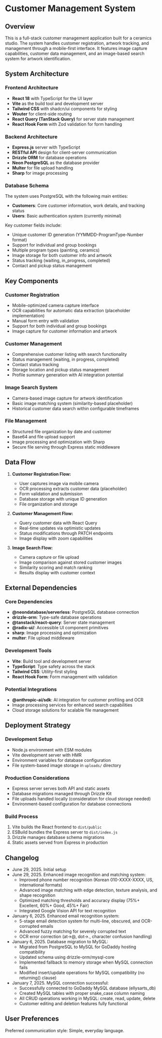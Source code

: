 # Customer Management System

## Overview

This is a full-stack customer management application built for a ceramics studio. The system handles customer registration, artwork tracking, and management through a mobile-first interface. It features image capture capabilities, customer data management, and an image-based search system for artwork identification.

## System Architecture

### Frontend Architecture
- **React 18** with TypeScript for the UI layer
- **Vite** as the build tool and development server
- **Tailwind CSS** with shadcn/ui components for styling
- **Wouter** for client-side routing
- **React Query (TanStack Query)** for server state management
- **React Hook Form** with Zod validation for form handling

### Backend Architecture
- **Express.js** server with TypeScript
- **RESTful API** design for client-server communication
- **Drizzle ORM** for database operations
- **Neon PostgreSQL** as the database provider
- **Multer** for file upload handling
- **Sharp** for image processing

### Database Schema
The system uses PostgreSQL with the following main entities:
- **Customers**: Core customer information, work details, and tracking status
- **Users**: Basic authentication system (currently minimal)

Key customer fields include:
- Unique customer ID generation (YYMMDD-ProgramType-Number format)
- Support for individual and group bookings
- Multiple program types (painting, ceramics)
- Image storage for both customer info and artwork
- Status tracking (waiting, in_progress, completed)
- Contact and pickup status management

## Key Components

### Customer Registration
- Mobile-optimized camera capture interface
- OCR capabilities for automatic data extraction (placeholder implementation)
- Manual form entry with validation
- Support for both individual and group bookings
- Image capture for customer information and artwork

### Customer Management
- Comprehensive customer listing with search functionality
- Status management (waiting, in progress, completed)
- Contact status tracking
- Storage location and pickup status management
- Profile summary generation with AI integration potential

### Image Search System
- Camera-based image capture for artwork identification
- Basic image matching system (similarity-based placeholder)
- Historical customer data search within configurable timeframes

### File Management
- Structured file organization by date and customer
- Base64 and file upload support
- Image processing and optimization with Sharp
- Secure file serving through Express static middleware

## Data Flow

1. **Customer Registration Flow:**
   - User captures image via mobile camera
   - OCR processing extracts customer data (placeholder)
   - Form validation and submission
   - Database storage with unique ID generation
   - File organization and storage

2. **Customer Management Flow:**
   - Query customer data with React Query
   - Real-time updates via optimistic updates
   - Status modifications through PATCH endpoints
   - Image display with zoom capabilities

3. **Image Search Flow:**
   - Camera capture or file upload
   - Image comparison against stored customer images
   - Similarity scoring and match ranking
   - Results display with customer context

## External Dependencies

### Core Dependencies
- **@neondatabase/serverless**: PostgreSQL database connection
- **drizzle-orm**: Type-safe database operations
- **@tanstack/react-query**: Server state management
- **@radix-ui/**: Accessible UI component primitives
- **sharp**: Image processing and optimization
- **multer**: File upload middleware

### Development Tools
- **Vite**: Build tool and development server
- **TypeScript**: Type safety across the stack
- **Tailwind CSS**: Utility-first styling
- **React Hook Form**: Form management with validation

### Potential Integrations
- **@anthropic-ai/sdk**: AI integration for customer profiling and OCR
- Image processing services for enhanced search capabilities
- Cloud storage solutions for scalable file management

## Deployment Strategy

### Development Setup
- Node.js environment with ESM modules
- Vite development server with HMR
- Environment variables for database configuration
- File system-based image storage in `uploads/` directory

### Production Considerations
- Express server serves both API and static assets
- Database migrations managed through Drizzle Kit
- File uploads handled locally (consideration for cloud storage needed)
- Environment-based configuration for database connections

### Build Process
1. Vite builds the React frontend to `dist/public`
2. ESBuild bundles the Express server to `dist/index.js`
3. Drizzle manages database schema migrations
4. Static assets served from Express in production

## Changelog
- June 29, 2025. Initial setup
- June 29, 2025. Enhanced image recognition and matching system:
  - Improved phone number recognition (Korean 010-XXXX-XXXX, US, international formats)
  - Advanced image matching with edge detection, texture analysis, and shape recognition
  - Optimized matching thresholds and accuracy display (75%+ Excellent, 60%+ Good, 45%+ Fair)
  - Integrated Google Vision API for text recognition
- January 6, 2025. Enhanced email recognition system:
  - 5-stage email detection system for multi-line, obscured, and OCR-corrupted emails
  - Advanced fuzzy matching for severely corrupted text
  - OCR error correction (at→@, dot→., character confusion handling)
- January 6, 2025. Database migration to MySQL:
  - Migrated from PostgreSQL to MySQL for GoDaddy hosting compatibility
  - Updated schema using drizzle-orm/mysql-core
  - Implemented fallback to memory storage when MySQL connection fails
  - Modified insert/update operations for MySQL compatibility (no returning() clause)
- January 7, 2025. MySQL connection successful:
  - Successfully connected to GoDaddy MySQL database (ellysarts_db)
  - Created MySQL tables with proper snake_case column naming
  - All CRUD operations working in MySQL: create, read, update, delete
  - Customer editing and deletion features fully functional

## User Preferences

Preferred communication style: Simple, everyday language.
